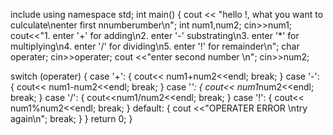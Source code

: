 include <iostream>
using namespace std;
int main() {
  cout << "hello !, what you want to culculate\nenter first nnumberumber\n";
  int num1,num2;
  cin>>num1;
  cout<<"1. enter '+' for adding\n2. enter '-' substrating\n3. enter '*' for multiplying\n4. enter '/' for dividing\n5. enter '!' for remainder\n";
  char operater;
  cin>>operater;
  cout <<"enter second number \n";
  cin>>num2;

  switch (operater)
    {
      case '+':
        {
          cout<< num1+num2<<endl;
          break;
        }
      case '-':
        {
          cout<< num1-num2<<endl;
          break;
        }
      case '*':
        {
          cout<< num1*num2<<endl;
          break;
        }
      case '/':
        {
          cout<<num1/num2<<endl;
          break;
        }
      case '!':
        {
          cout<< num1%num2<<endl;
          break;
        }
      default:
        {
          cout <<"OPERATER ERROR \ntry again\n";
          break;
        }
    }
  return 0;
}
